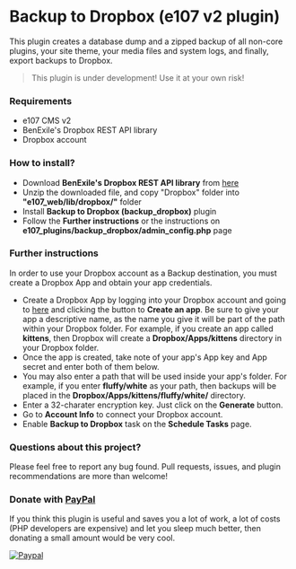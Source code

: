 Backup to Dropbox (e107 v2 plugin)
==================================
This plugin creates a database dump and a zipped backup of all non-core plugins, your site theme, your media files and system logs, and finally, export backups to Dropbox.

> This plugin is under development! Use it at your own risk!

### Requirements
- e107 CMS v2
- BenExile's Dropbox REST API library
- Dropbox account

### How to install?
- Download **BenExile's Dropbox REST API library** from [here](https://github.com/BenExile/Dropbox/archive/master.zip)
- Unzip the downloaded file, and copy "Dropbox" folder into **"e107_web/lib/dropbox/"** folder
- Install **Backup to Dropbox (backup_dropbox)** plugin
- Follow the **Further instructions** or the instructions on **e107_plugins/backup_dropbox/admin_config.php** page

### Further instructions

In order to use your Dropbox account as a Backup destination, you must create a Dropbox App and obtain your app credentials.

- Create a Dropbox App by logging into your Dropbox account and going to [here](https://www.dropbox.com/developers/apps) and clicking the button to **Create an app**. Be sure to give your app a descriptive name, as the name you give it will be part of the path within your Dropbox folder. For example, if you create an app called **kittens**, then Dropbox will create a **Dropbox/Apps/kittens** directory in your Dropbox folder.
- Once the app is created, take note of your app's App key and App secret and enter both of them below.
- You may also enter a path that will be used inside your app's folder. For example, if you enter **fluffy/white** as your path, then backups will be placed in the **Dropbox/Apps/kittens/fluffy/white/** directory.
- Enter a 32-charater encryption key. Just click on the **Generate** button.
- Go to **Account Info** to connect your Dropbox account.
- Enable **Backup to Dropbox** task on the **Schedule Tasks** page.

### Questions about this project?

Please feel free to report any bug found. Pull requests, issues, and plugin recommendations are more than welcome!

### Donate with [PayPal](https://www.paypal.com/cgi-bin/webscr?cmd=_s-xclick&hosted_button_id=PQYDBAMQ3D2UG)

If you think this plugin is useful and saves you a lot of work, a lot of costs (PHP developers are expensive) and let you sleep much better, then donating a small amount would be very cool.

[![Paypal](https://www.paypalobjects.com/en_US/i/btn/btn_donateCC_LG.gif)](https://www.paypal.com/cgi-bin/webscr?cmd=_s-xclick&hosted_button_id=PQYDBAMQ3D2UG)
